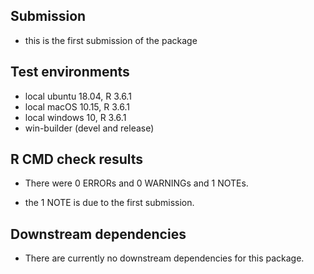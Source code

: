 ## Submission
* this is the first submission of the package

## Test environments
* local ubuntu 18.04, R 3.6.1
* local macOS 10.15, R 3.6.1
* local windows 10, R 3.6.1
* win-builder (devel and release)

## R CMD check results
* There were 0 ERRORs and 0 WARNINGs and 1 NOTEs. 

* the 1 NOTE is due to the first submission.

## Downstream dependencies
* There are currently no downstream dependencies for this package.

